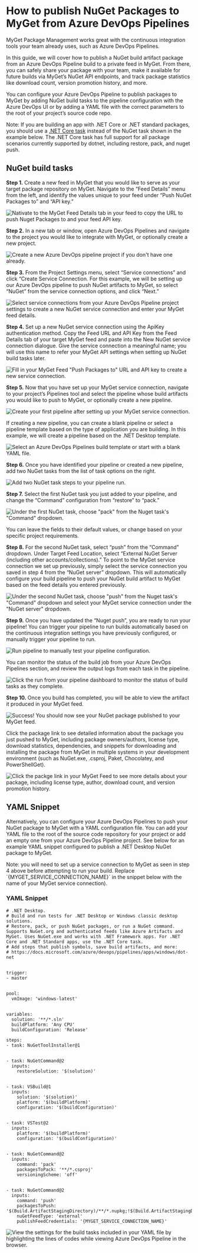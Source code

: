# How to publish NuGet Packages to MyGet from Azure DevOps Pipelines

MyGet Package Management works great with the continuous integration tools your team already uses, such as Azure DevOps Pipelines.

In this guide, we will cover how to publish a NuGet build artifact package from an Azure DevOps Pipeline build to a private feed in MyGet. From there, you can safely share your package with your team, make it available for future builds via MyGet’s NuGet API endpoints, and track package statistics like download count, version promotion history, and more. 

You can configure your Azure DevOps Pipeline to publish packages to MyGet by adding NuGet build tasks to the pipeline configuration with the Azure DevOps UI or by adding a YAML file with the correct parameters to the root of your project’s source code repo.

<p class="alert alert-info">Note: If you are building an app with .NET Core or .NET standard packages, you should use a <a href="https://docs.microsoft.com/en-us/azure/devops/pipelines/tasks/build/dotnet-core-cli?view=azure-devops" target="_blank" >.NET Core task</a> instead of the NuGet task shown in the example below. The .NET Core task has full support for all package scenarios currently supported by dotnet, including restore, pack, and nuget push.</p>


## NuGet build tasks

**Step 1.** Create a new feed in MyGet that you would like to serve as your target package repository on MyGet. Navigate to the “Feed Details” menu from the left, and identify the values unique to your feed under “Push NuGet Packages to” and “API key.”


![Nativate to the MyGet Feed Details tab in your feed to copy the URL to push Nuget Packages to and your feed API key.](images/AzureDevOpsPipelinesHow-to0.png "image_tooltip")


**Step 2.** In a new tab or window, open Azure DevOps Pipelines and navigate to the project you would like to integrate with MyGet, or optionally create a new project.


![Create a new Azure DevOps pipeline project if you don't have one already.](images/AzureDevOpsPipelinesHow-to1.png "image_tooltip")


**Step 3.** From the Project Settings menu, select “Service connections” and click “Create Service Connection. For this example, we will be setting up our Azure DevOps pipeline to push NuGet artifacts to MyGet, so select “NuGet” from the service connection options, and click “Next.”


![Select service connections from your Azure DevOps Pipeline project settings to create a new NuGet service connection and enter your MyGet feed details.](images/AzureDevOpsPipelinesHow-to2.png "image_tooltip")


**Step 4.** Set up a new NuGet service connection using the ApiKey authentication method. Copy the Feed URL and API Key from the Feed Details tab of your target MyGet feed and paste into the New NuGet service connection dialogue. Give the service connection a meaningful name; you will use this name to refer your MyGet API settings when setting up NuGet build tasks later.


![Fill in your MyGet Feed "Push Packages to" URL and API key to create a new service connection.](images/AzureDevOpsPipelinesHow-to3.png "image_tooltip")


**Step 5.** Now that you have set up your MyGet service connection, navigate to your project’s Pipelines tool and select the pipeline whose build artifacts you would like to push to MyGet, or optionally create a new pipeline.


![Create your first pipeline after setting up your MyGet service connection.](images/AzureDevOpsPipelinesHow-to4.png "image_tooltip")


If creating a new pipeline, you can create a blank pipeline or select a pipeline template based on the type of application you are building. In this example, we will create a pipeline based on the .NET Desktop template.


![Select an Azure DevOps Pipelines build template or start with a blank YAML file.](images/AzureDevOpsPipelinesHow-to5.png "image_tooltip")


**Step 6.** Once you have identified your pipeline or created a new pipeline, add two NuGet tasks from the list of task options on the right.


![Add two NuGet task steps to your pipeline run.](images/AzureDevOpsPipelinesHow-to6.png "image_tooltip")


**Step 7.** Select the first NuGet task you just added to your pipeline, and change the “Command” configuration from “restore” to “pack.”


![Under the first NuGet task, choose "pack" from the Nuget task's "Command" dropdown.](images/AzureDevOpsPipelinesHow-to7.png "image_tooltip")


You can leave the fields to their default values, or change based on your specific project requirements.

**Step 8.** For the second NuGet task, select “push” from the “Command” dropdown. Under Target Feed Location, select “External NuGet Server (including other accounts/collections).” To point to the MyGet service connection we set up previously, simply select the service connection you saved in step 4 from the “NuGet server” dropdown. This will automatically configure your build pipeline to push your NuGet build artifact to MyGet based on the feed details you entered previously.


![Under the second NuGet task, choose "push" from the Nuget task's "Command" dropdown and select your MyGet service connection under the "NuGet server" dropdown.](images/AzureDevOpsPipelinesHow-to8.png "image_tooltip")


**Step 9.** Once you have updated the “Nuget push”, you are ready to run your pipeline! You can trigger your pipeline to run builds automatically based on the continuous integration settings you have previously configured, or manually trigger your pipeline to run.


![Run pipeline to manually test your pipeline configuration.](images/AzureDevOpsPipelinesHow-to9.png "image_tooltip")


You can monitor the status of the build job from your Azure DevOps Pipelines section, and review the output logs from each task in the pipeline.


![Click the run from your pipeline dashboard to monitor the status of build tasks as they complete.](images/AzureDevOpsPipelinesHow-to10.png "image_tooltip")


**Step 10.** Once you build has completed, you will be able to view the artifact it produced in your MyGet feed.


![Success! You should now see your NuGet package published to your MyGet feed.](images/AzureDevOpsPipelinesHow-to11.png "image_tooltip")


Click the package link to see detailed information about the package you just pushed to MyGet, including package owners/authors, license type, download statistics, dependencies, and snippets for downloading and installing the package from MyGet in multiple systems in your development environment (such as NuGet.exe, .csproj, Paket, Chocolatey, and PowerShellGet).


![Click the packge link in your MyGet Feed to see more details about your package, including license type, author, download count, and version promotion history.](images/AzureDevOpsPipelinesHow-to12.png "image_tooltip")



## YAML Snippet

Alternatively, you can configure your Azure DevOps Pipelines to push your NuGet package to MyGet with a YAML configuration file. You can add your YAML file to the root of the source code repository for your project or add an empty one from your Azure DevOps Pipeline project. See below for an example YAML snippet configured to publish a .NET Desktop NuGet package to MyGet.

<p class="alert alert-info">Note: you will need to set up a service connection to MyGet as seen in step 4 above before attempting to run your build. Replace `{MYGET_SERVICE_CONNECTION_NAME}` in the snippet below with the name of your MyGet service connection).</p>

### YAML Snippet

    # .NET Desktop. 
    # Build and run tests for .NET Desktop or Windows classic desktop solutions. 
    # Restore, pack, or push NuGet packages, or run a NuGet command. Supports NuGet.org and authenticated feeds like Azure Artifacts and MyGet. Uses NuGet.exe and works with .NET Framework apps. For .NET Core and .NET Standard apps, use the .NET Core task.
    # Add steps that publish symbols, save build artifacts, and more:
    # https://docs.microsoft.com/azure/devops/pipelines/apps/windows/dot-net


    trigger:
    - master


    pool:
      vmImage: 'windows-latest'


    variables:
      solution: '**/*.sln'
      buildPlatform: 'Any CPU'
      buildConfiguration: 'Release'

    steps:
    - task: NuGetToolInstaller@1


    - task: NuGetCommand@2
      inputs:
        restoreSolution: '$(solution)'


    - task: VSBuild@1
      inputs:
        solution: '$(solution)'
        platform: '$(buildPlatform)'
        configuration: '$(buildConfiguration)'


    - task: VSTest@2
      inputs:
        platform: '$(buildPlatform)'
        configuration: '$(buildConfiguration)'


    - task: NuGetCommand@2
      inputs:
        command: 'pack'
        packagesToPack: '**/*.csproj'
        versioningScheme: 'off'


    - task: NuGetCommand@2
      inputs:
        command: 'push'
        packagesToPush: '$(Build.ArtifactStagingDirectory)/**/*.nupkg;!$(Build.ArtifactStagingDirectory)/**/*.symbols.nupkg'
        nuGetFeedType: 'external'
        publishFeedCredentials: '{MYGET_SERVICE_CONNECTION_NAME}'



![View the settings for the build tasks included in your YAML file by highlighting the lines of codes while viewing Azure DevOps Pipeline in the browser.](images/AzureDevOpsPipelinesHow-to13.png "image_tooltip")
